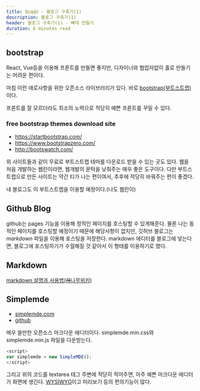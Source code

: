 ```yaml
---
title: QuqqU - 블로그 구축기(1)
description: 블로그 구축기(1)
header: 블로그 구축기(1) - 뼈대 만들기
duration: 6 minutes read
---
```


## bootstrap
React, Vue등을 이용해 프론트를 만들면 좋지만, 디자이너와 협업자없이 홀로 만들기는 어려운 편이다.

마침 이런 애로사항을 위한 오픈소스 라이브러리가 있다. 바로 [bootstrap(부트스트랩)](https://getbootstrap.com)이다.

프론트를 잘 모르더라도 최소의 노력으로 적당히 예쁜 프론트를 꾸밀 수 있다.

### free bootstrap themes download site
- https://startbootstrap.com/
- https://www.bootstrapzero.com/
- http://bootswatch.com/

위 사이트들과 같이 무료로 부트스트랩 테마를 다운로드 받을 수 있는 곳도 있다. 웹을 처음 개발하는 웹린이라면, 웹개발의 문턱을 낮춰주는 매우 좋은 도구이다. 다만 부트스트랩으로 만든 사이트는 약간 티가 나는 편이여서, 추후에 적당히 바꿔주는 편이 좋겠다.

내 블로그도 이 부트스트랩을 이용할 예정이다.(나도 웹린이)

## Github Blog
github는 pages 기능을 이용해 정적인 페이지를 호스팅할 수 있게해준다. 물론 나는 동적인 페이지를 호스팅할 예정이기 때문에 해당사항이 없지만, 깃허브 블로그는 *markdown* 파일을 이용해 포스팅을 저장한다. markdown 에디터를 블로그에 넣는다면, 블로그에 포스팅하기가 수월해질 것 같아서 이 형태를 이용하기로 했다.


## Markdown
[markdown 설명과 사용법(~~꺼~~나무위키)](https://namu.wiki/w/마크다운)

## Simplemde
- [simplemde.com](https://simplemde.com)
- [github](https://github.com/sparksuite/simplemde-markdown-editor)

매우 쓸만한 오픈소스 마크다운 에디터이다. simplemde.min.css와 simplemde.min.js 파일을 다운받는다.
```javascript
<script>
var simplemde = new SimpleMDE();
</script>
```
그리고 위의 코드를 textarea 태그 주변에 적당히 적어주면, 아주 예쁜 마크다운 에디터가 화면에 생긴다.
[WYSIWYG](https://ko.wikipedia.org/wiki/위지위그)이고 미리보기 등의 편의기능이 많다.
